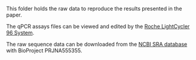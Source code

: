 This folder holds the raw data to reproduce the results presented in the paper. 

The qPCR assays files can be viewed and edited by the [Roche LightCycler 96 System](https://lifescience.roche.com/en_no/brands/realtime-pcr-overview.html#software).

The raw sequence data can be downloaded from the [NCBI SRA database](https://www.ncbi.nlm.nih.gov/bioproject/) with BioProject PRJNA555355.